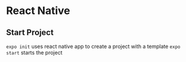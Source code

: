 # React Native

## Start Project

`expo init` uses react native app to create a project with a template
`expo start` starts the project
